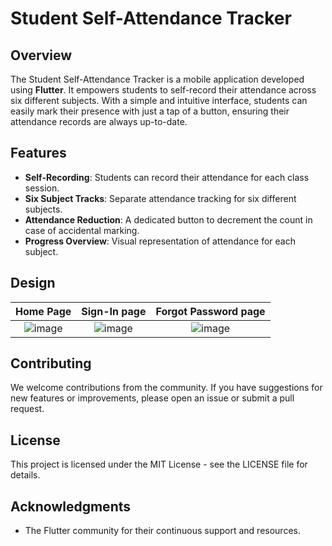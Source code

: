 # Student Self-Attendance Tracker

## Overview

The Student Self-Attendance Tracker is a mobile application developed using **Flutter**. It empowers students to self-record their attendance across six different subjects. With a simple and intuitive interface, students can easily mark their presence with just a tap of a button, ensuring their attendance records are always up-to-date.

## Features

- **Self-Recording**: Students can record their attendance for each class session.
- **Six Subject Tracks**: Separate attendance tracking for six different subjects.
- **Attendance Reduction**: A dedicated button to decrement the count in case of accidental marking.
- **Progress Overview**: Visual representation of attendance for each subject.

## Design
Home Page|Sign-In page| Forgot Password page
:-------------------------:|:-------------------------:|:-------------------------:
![image](https://github.com/arkchs/attendance-tracker/assets/113816003/a4314a53-334b-4532-8301-2997bd2f8ee9) | ![image](https://github.com/arkchs/attendance-tracker/assets/113816003/6fb32ff5-1349-4d54-be06-fb8f40e13c90) | ![image](https://github.com/arkchs/attendance-tracker/assets/113816003/925e639d-79de-406b-bdf3-003f68bd47e7)


## Contributing

We welcome contributions from the community. If you have suggestions for new features or improvements, please open an issue or submit a pull request.

## License

This project is licensed under the MIT License - see the LICENSE file for details.

## Acknowledgments

- The Flutter community for their continuous support and resources.
